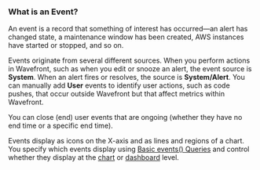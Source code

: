 ### What is an Event?

An event is a record that something of interest has occurred&mdash;an alert has changed state,
a maintenance window has been created, AWS instances have started or stopped, and so on.

Events originate from several different sources. When you perform actions in Wavefront, such as when you edit or snooze an alert, the event source is **System**. When an alert fires or resolves, the source is **System/Alert**. You can manually add **User** events to identify user actions, such as code pushes, that occur outside Wavefront but that affect metrics within Wavefront.

You can close (end) user events that are ongoing (whether they have no end time or a specific end time).

Events display as icons on the X-axis and as lines and regions of a chart. You specify which events display using [Basic events() Queries](https://docs.wavefront.com/events_queries.html) and control whether they display at the [chart](https://docs.wavefront.com/charts_events_displaying.html) or [dashboard](https://docs.wavefront.com/charts_events_displaying.html#controlling-events-overlays) level.
